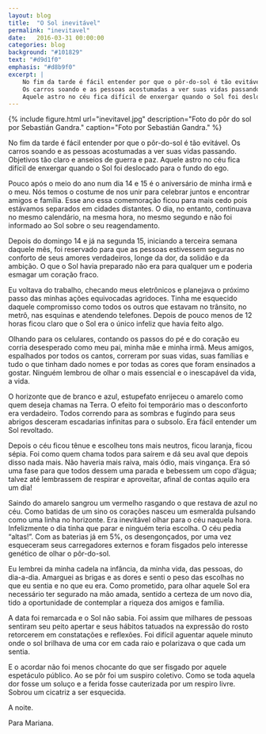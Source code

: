 ```yaml
---
layout: blog
title:  "O Sol inevitável"
permalink: "inevitavel"
date:   2016-03-31 00:00:00
categories: blog
background: "#101829"
text: "#d9d1f0"
emphasis: "#d8b9f0"
excerpt: |
    No fim da tarde é fácil entender por que o pôr-do-sol é tão evitável.
    Os carros soando e as pessoas acostumadas a ver suas vidas passando. Objetivos tão claro e anseios de guerra e paz.
    Aquele astro no céu fica difícil de enxergar quando o Sol foi deslocado para o fundo do ego.
---
```


{% include figure.html url="inevitavel.jpg" description="Foto do pôr do sol por Sebastián Gandra." caption="Foto por Sebastián Gandra." %}

No fim da tarde é fácil entender por que o pôr-do-sol é tão evitável. Os carros soando e as pessoas acostumadas a ver suas vidas passando. Objetivos tão claro e anseios de guerra e paz. Aquele astro no céu fica difícil de enxergar quando o Sol foi deslocado para o fundo do ego.

Pouco após o meio do ano num dia 14 e 15 é o aniversário de minha irmã e o meu. Nós temos o costume de nos unir para celebrar juntos e encontrar amigos e família. Esse ano essa comemoração ficou para mais cedo pois estávamos separados em cidades distantes. O dia, no entanto, continuava no mesmo calendário, na mesma hora, no mesmo segundo e não foi informado ao Sol sobre o seu reagendamento.

Depois do domingo 14 e já na segunda 15, iniciando a terceira semana daquele mês, foi reservado para que as pessoas estivessem seguras no conforto de seus amores verdadeiros, longe da dor, da solidão e da ambição. O que o Sol havia preparado não era para qualquer um e poderia esmagar um coração fraco.

Eu voltava do trabalho, checando meus eletrônicos e planejava o próximo passo das minhas ações equivocadas agridoces. Tinha me esquecido daquele compromisso como todos os outros que estavam no trânsito, no metrô, nas esquinas e atendendo telefones. Depois de pouco menos de 12 horas ficou claro que o Sol era o único infeliz que havia feito algo.

Olhando para os celulares, contando os passos do pé e do coração eu corria desesperado como meu pai, minha mãe e minha irmã. Meus amigos, espalhados por todos os cantos, correram por suas vidas, suas famílias e tudo o que tinham dado nomes e por todas as cores que foram ensinados a gostar. Ninguém lembrou de olhar o mais essencial e o inescapável da vida, a vida.

O horizonte que de branco e azul, estupefato enrijeceu o amarelo como quem deseja chamas na Terra. O efeito foi temporário mas o desconforto era verdadeiro. Todos correndo para as sombras e fugindo para seus abrigos desceram escadarias infinitas para o subsolo. Era fácil entender um Sol revoltado.

Depois o céu ficou tênue e escolheu tons mais neutros, ficou laranja, ficou sépia. Foi como quem chama todos para saírem e dá seu aval que depois disso nada mais. Não haveria mais raiva, mais ódio, mais vingança. Era só uma fase para que todos dessem uma parada e bebessem um copo d’água; talvez até lembrassem de respirar e aproveitar, afinal de contas aquilo era um dia!

Saindo do amarelo sangrou um vermelho rasgando o que restava de azul no céu. Como batidas de um sino os corações nasceu um esmeralda pulsando como uma linha no horizonte. Era inevitável olhar para o céu naquela hora. Infelizmente o dia tinha que parar e ninguém teria escolha. O céu pedia “altas!”. Com as baterias já em 5%, os desengonçados, por uma vez esqueceram seus carregadores externos e foram fisgados pelo interesse genético de olhar o pôr-do-sol.

Eu lembrei da minha cadela na infância, da minha vida, das pessoas, do dia-a-dia. Amarguei as brigas e as dores e senti o peso das escolhas no que eu sentia e no que eu era. Como prometido, para olhar aquele Sol era necessário ter segurado na mão amada, sentido a certeza de um novo dia, tido a oportunidade de contemplar a riqueza dos amigos e família.

A data foi remarcada e o Sol não sabia. Foi assim que milhares de pessoas sentiram seu peito apertar e seus hábitos tatuados na expressão do rosto retorcerem em constatações e reflexões. Foi difícil aguentar aquele minuto onde o sol brilhava de uma cor em cada raio e polarizava o que cada um sentia.

E o acordar não foi menos chocante do que ser fisgado por aquele espetáculo público. Ao se pôr foi um suspiro coletivo. Como se toda aquela dor fosse um soluço e a ferida fosse cauterizada por um respiro livre. Sobrou um cicatriz a ser esquecida.

A noite.

Para Mariana.
